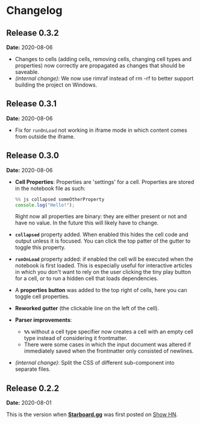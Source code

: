 # Changelog


## Release 0.3.2
**Date:** 2020-08-06

* Changes to cells (adding cells, removing cells, changing cell types and properties) now correctly are propagated as changes that should be saveable.
* *(internal change)*: We now use rimraf instead of rm -rf to better support building the project on Windows.


## Release 0.3.1
**Date:** 2020-08-06  

* Fix for `runOnLoad` not working in iframe mode in which content comes from outside the iframe.

## Release 0.3.0
**Date:** 2020-08-06  

* **Cell Properties**: Properties are 'settings' for a cell. Properties are stored in the notebook file as such:  
  ```javascript
  %% js collapsed someOtherProperty
  console.log("Hello!");
   ```
  Right now all properties are binary: they are either present or not and have no value. In the future this will likely have to change.  

* **`collapsed`** property added. When enabled this hides the cell code and output unless it is focused. You can click the top patter of the gutter to toggle this property. 

* **`runOnLoad`** property added: if enabled the cell will be executed when the notebook is first loaded. This is especially useful for interactive articles in which you don't want to rely on the user clicking the tiny play button for a cell, or to run a hidden cell that loads dependencies.
* A **properties button** was added to the top right of cells, here you can toggle cell properties.
* **Reworked gutter** (the clickable line on the left of the cell).
* **Parser improvements**: 
  * **`%%`** without a cell type specifier now creates a cell with an empty cell type instead of considering it frontmatter.
  * There were some cases in which the input document was altered if immediately saved when the frontmatter only consisted of newlines. 
* *(internal change)*: Split the CSS of different sub-component into separate files.


## Release 0.2.2
**Date:** 2020-08-01  

This is the version when [**Starboard.gg**](https://starboard.gg) was first posted on [Show HN](https://news.ycombinator.com/item?id=24029002).